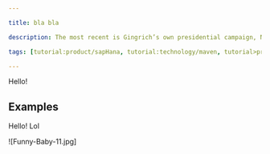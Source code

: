 ```yaml
---

title: bla bla

description: The most recent is Gingrich’s own presidential campaign, Newt 2012, which continues to owe millions of dollars to former staff, vendors, and even Gingrich himself. Gingrich did not return several requests for comment about the money his campaign still owes.

tags: [tutorial:product/sapHana, tutorial:technology/maven, tutorial>product>mobile, tutorial>product>Gateway, tutorial>product>HANA Studio]

---
```


Hello!

## Examples
Hello! Lol

 ![Funny-Baby-11.jpg]
